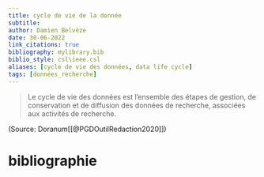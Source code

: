 ```yaml
---
title: cycle de vie de la donnée
subtitle:
author: Damien Belvèze
date: 30-06-2022
link_citations: true
bibliography: mylibrary.bib
biblio_style: csl\ieee.csl
aliases: [cycle de vie des données, data life cycle]
tags: [données_recherche]
---
```


> Le cycle de vie des données est l’ensemble des étapes de gestion, de conservation et de diffusion des données de recherche, associées aux activités de recherche.

(Source: Doranum[[@PGDOutilRedaction2020]])





# bibliographie

